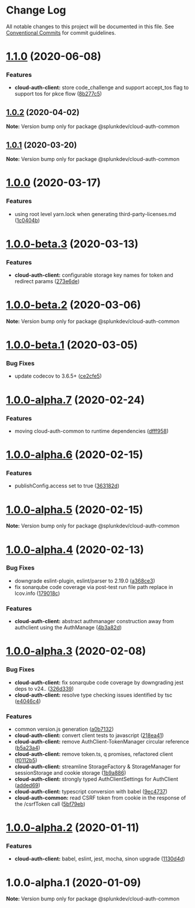 # Change Log

All notable changes to this project will be documented in this file.
See [Conventional Commits](https://conventionalcommits.org) for commit guidelines.

# [1.1.0](https://github.com/splunk/splunk-cloud-auth-js/compare/@splunkdev/cloud-auth-common@1.0.2...@splunkdev/cloud-auth-common@1.1.0) (2020-06-08)


### Features

* **cloud-auth-client:** store code_challenge and support accept_tos flag to support tos for pkce flow ([8b277c5](https://github.com/splunk/splunk-cloud-auth-js/commit/8b277c531f956d7b9a353d63cc110d092f02fc00))





## [1.0.2](https://github.com/splunk/splunk-cloud-auth-js/compare/@splunkdev/cloud-auth-common@1.0.1...@splunkdev/cloud-auth-common@1.0.2) (2020-04-02)

**Note:** Version bump only for package @splunkdev/cloud-auth-common





## [1.0.1](https://github.com/splunk/splunk-cloud-auth-js/compare/@splunkdev/cloud-auth-common@1.0.0...@splunkdev/cloud-auth-common@1.0.1) (2020-03-20)

**Note:** Version bump only for package @splunkdev/cloud-auth-common





# [1.0.0](https://github.com/splunk/splunk-cloud-auth-js/compare/@splunkdev/cloud-auth-common@1.0.0-beta.3...@splunkdev/cloud-auth-common@1.0.0) (2020-03-17)


### Features

* using root level yarn.lock when generating third-party-licenses.md ([1c0404b](https://github.com/splunk/splunk-cloud-auth-js/commit/1c0404b791bc1e0a39917389a2d5023e06ff2409))





# [1.0.0-beta.3](https://github.com/splunk/splunk-cloud-auth-js/compare/@splunkdev/cloud-auth-common@1.0.0-beta.2...@splunkdev/cloud-auth-common@1.0.0-beta.3) (2020-03-13)


### Features

* **cloud-auth-client:** configurable storage key names for token and redirect params ([273e6de](https://github.com/splunk/splunk-cloud-auth-js/commit/273e6dede512137f2de5ebe6cabb4312819ddbde))





# [1.0.0-beta.2](https://github.com/splunk/splunk-cloud-auth-js/compare/@splunkdev/cloud-auth-common@1.0.0-beta.1...@splunkdev/cloud-auth-common@1.0.0-beta.2) (2020-03-06)

**Note:** Version bump only for package @splunkdev/cloud-auth-common





# [1.0.0-beta.1](https://github.com/splunk/splunk-cloud-auth-js/compare/@splunkdev/cloud-auth-common@1.0.0-alpha.7...@splunkdev/cloud-auth-common@1.0.0-beta.1) (2020-03-05)


### Bug Fixes

* update codecov to 3.6.5+ ([ce2cfe5](https://github.com/splunk/splunk-cloud-auth-js/commit/ce2cfe583d0d8df565beb8386d5ab8da87f7cf2a))





# [1.0.0-alpha.7](https://github.com/splunk/splunk-cloud-auth-js/compare/@splunkdev/cloud-auth-common@1.0.0-alpha.6...@splunkdev/cloud-auth-common@1.0.0-alpha.7) (2020-02-24)


### Features

* moving cloud-auth-common to runtime dependencies ([dfff958](https://github.com/splunk/splunk-cloud-auth-js/commits/dfff95866392501f048237f421643f2a8520732c))





# [1.0.0-alpha.6](https://github.com/splunk/splunk-cloud-auth-js/compare/@splunkdev/cloud-auth-common@1.0.0-alpha.5...@splunkdev/cloud-auth-common@1.0.0-alpha.6) (2020-02-15)


### Features

* publishConfig.access set to true ([363182d](https://github.com/splunk/splunk-cloud-auth-js/commits/363182dfba20aa441cb93076657f1596c3eaacec))





# [1.0.0-alpha.5](https://github.com/splunk/splunk-cloud-auth-js/compare/@splunkdev/cloud-auth-common@1.0.0-alpha.4...@splunkdev/cloud-auth-common@1.0.0-alpha.5) (2020-02-15)

**Note:** Version bump only for package @splunkdev/cloud-auth-common





# [1.0.0-alpha.4](https://github.com/splunk/splunk-cloud-auth-js/compare/@splunkdev/cloud-auth-common@1.0.0-alpha.3...@splunkdev/cloud-auth-common@1.0.0-alpha.4) (2020-02-13)


### Bug Fixes

* downgrade eslint-plugin, eslint/parser to 2.19.0 ([a368ce3](https://github.com/splunk/splunk-cloud-auth-js/commits/a368ce3ed4c8b2db97118832c477a3a4a7832b73))
* fix sonarqube code coverage via post-test run file path replace in lcov.info ([179018c](https://github.com/splunk/splunk-cloud-auth-js/commits/179018ca0d2c01bddd167de22f72e524a05a7e91))


### Features

* **cloud-auth-client:** abstract authmanager construction away from authclient using the AuthManage ([4b3a82d](https://github.com/splunk/splunk-cloud-auth-js/commits/4b3a82d0c9fe017ed8066f9f0e20eb4f9fa5f8a0))





# [1.0.0-alpha.3](https://github.com/splunk/splunk-cloud-auth-js/compare/@splunkdev/cloud-auth-common@1.0.0-alpha.2...@splunkdev/cloud-auth-common@1.0.0-alpha.3) (2020-02-08)


### Bug Fixes

* **cloud-auth-client:** fix sonarqube code coverage by downgrading jest deps to v24.*.* ([326d339](https://github.com/splunk/splunk-cloud-auth-js/commits/326d339180cbc4ee087d8b7727541045d7672baf))
* **cloud-auth-client:** resolve type checking issues identified by tsc ([e4046c4](https://github.com/splunk/splunk-cloud-auth-js/commits/e4046c4205c87eeb3210ee928ea0312375d7dce5))


### Features

* common version.js generation ([a0b7132](https://github.com/splunk/splunk-cloud-auth-js/commits/a0b7132c1ef5fa02d852195d1476c03dea8eb92e))
* **cloud-auth-client:** convert client tests to javascript ([218ea41](https://github.com/splunk/splunk-cloud-auth-js/commits/218ea41cdc51e8c2a6a8c483c2c0a1a2c251d75a))
* **cloud-auth-client:** remove AuthClient-TokenManager circular reference ([b5a23a4](https://github.com/splunk/splunk-cloud-auth-js/commits/b5a23a4ec0154a62447f33ac162b646cfeef2c5b))
* **cloud-auth-client:** remove token.ts, q promises, refactored client ([f0112b5](https://github.com/splunk/splunk-cloud-auth-js/commits/f0112b58fec0dd5101828aee27893c413d785ff5))
* **cloud-auth-client:** streamline StorageFactory & StorageManager for sessionStorage and cookie storage ([1b9a886](https://github.com/splunk/splunk-cloud-auth-js/commits/1b9a8860405a77bcbcf4a499d30545c829847921))
* **cloud-auth-client:** strongly typed AuthClientSettings for AuthClient ([added69](https://github.com/splunk/splunk-cloud-auth-js/commits/added6973e2d95297de32d0cfd716af9da45458a))
* **cloud-auth-client:** typescript conversion with babel ([9ec4737](https://github.com/splunk/splunk-cloud-auth-js/commits/9ec47374028295c3cc2f870f2606f3bba955e3a3))
* **cloud-auth-common:** read CSRF token from cookie in the response of the /csrfToken call ([5bf79eb](https://github.com/splunk/splunk-cloud-auth-js/commits/5bf79ebbadccde2e84ac261e4dbf77b1115ccc5d))





# [1.0.0-alpha.2](https://github.com/splunk/splunk-cloud-auth-js/compare/@splunkdev/cloud-auth-common@1.0.0-alpha.1...@splunkdev/cloud-auth-common@1.0.0-alpha.2) (2020-01-11)


### Features

* **cloud-auth-client:** babel, eslint, jest, mocha, sinon upgrade ([1130d4d](https://github.com/splunk/splunk-cloud-auth-js/commits/1130d4de78c7fb4b217cb184ee77625fe3e6db0c))





# 1.0.0-alpha.1 (2020-01-09)

**Note:** Version bump only for package @splunkdev/cloud-auth-common
